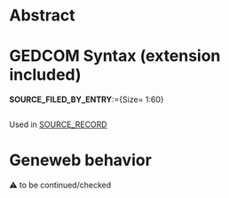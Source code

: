 ﻿# Abstract

# GEDCOM Syntax (extension included)

**SOURCE_FILED_BY_ENTRY**:={Size= 1:60}
<pre>
</pre>
Used in <a href=Ged.SOURCE_RECORD.md>SOURCE_RECORD</a><br />

# Geneweb behavior


:warning: to be continued/checked

